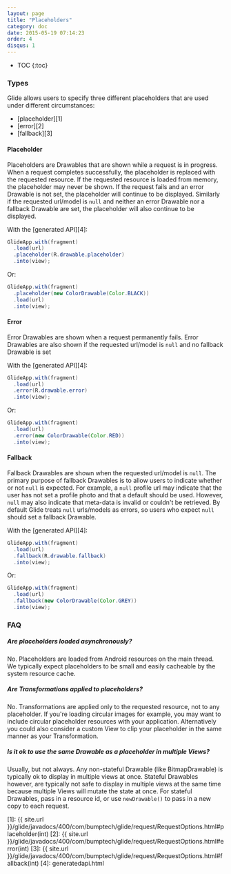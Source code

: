 ```yaml
---
layout: page
title: "Placeholders"
category: doc
date: 2015-05-19 07:14:23
order: 4
disqus: 1
---
```

* TOC
{:toc}

### Types
Glide allows users to specify three different placeholders that are used under different circumstances:

* [placeholder][1]
* [error][2]
* [fallback][3]

#### Placeholder
Placeholders are Drawables that are shown while a request is in progress. When a request completes successfully, the placeholder is replaced with the requested resource. If the requested resource is loaded from memory, the placeholder may never be shown. If the request fails and an error Drawable is not set, the placeholder will continue to be displayed. Similarly if the requested url/model is ``null`` and neither an error Drawable nor a fallback Drawable are set, the placeholder will also continue to be displayed.

With the [generated API][4]:

```java
GlideApp.with(fragment)
  .load(url)
  .placeholder(R.drawable.placeholder)
  .into(view);
```

Or:

```java
GlideApp.with(fragment)
  .placeholder(new ColorDrawable(Color.BLACK))
  .load(url)
  .into(view);
```

#### Error
Error Drawables are shown when a request permanently fails. Error Drawables are also shown if the requested url/model is ``null`` and no fallback Drawable is set

With the [generated API][4]:

```java
GlideApp.with(fragment)
  .load(url)
  .error(R.drawable.error)
  .into(view);
```

Or:

```java
GlideApp.with(fragment)
  .load(url)
  .error(new ColorDrawable(Color.RED))
  .into(view);
```

#### Fallback
Fallback Drawables are shown when the requested url/model is ``null``. The primary purpose of fallback Drawables is to allow users to indicate whether or not ``null`` is expected. For example, a ``null`` profile url may indicate that the user has not set a profile photo and that a default should be used. However, ``null`` may also indicate that meta-data is invalid or couldn't be retrieved. By default Glide treats ``null`` urls/models as errors, so users who expect ``null`` should set a fallback Drawable.

With the [generated API][4]:

```java
GlideApp.with(fragment)
  .load(url)
  .fallback(R.drawable.fallback)
  .into(view);
```

Or:

```java
GlideApp.with(fragment)
  .load(url)
  .fallback(new ColorDrawable(Color.GREY))
  .into(view);
```

### FAQ

##### Are placeholders loaded asynchronously?
No. Placeholders are loaded from Android resources on the main thread. We typically expect placeholders to be small and easily cacheable by the system resource cache.

##### Are Transformations applied to placeholders?
No. Transformations are applied only to the requested resource, not to any placeholder. If you're loading circular images for example, you may want to include circular placeholder resources with your application. Alternatively you could also consider a custom View to clip your placeholder in the same manner as your Transformation.

##### Is it ok to use the same Drawable as a placeholder in multiple Views?
Usually, but not always. Any non-stateful Drawable (like BitmapDrawable) is typically ok to display in multiple views at once. Stateful Drawables however, are typically not safe to display in multiple views at the same time because multiple Views will mutate the state at once. For stateful Drawables, pass in a resource id, or use ``newDrawable()`` to pass in a new copy to each request.

[1]: {{ site.url }}/glide/javadocs/400/com/bumptech/glide/request/RequestOptions.html#placeholder(int)
[2]: {{ site.url }}/glide/javadocs/400/com/bumptech/glide/request/RequestOptions.html#error(int)
[3]: {{ site.url }}/glide/javadocs/400/com/bumptech/glide/request/RequestOptions.html#fallback(int)
[4]: generatedapi.html
